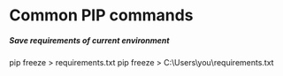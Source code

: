 # Common PIP commands

##### Save requirements of current environment
pip freeze > requirements.txt
pip freeze > C:\Users\you\requirements.txt
